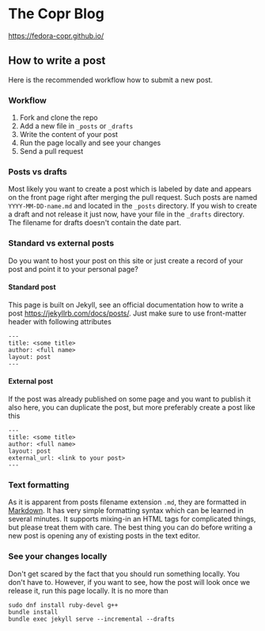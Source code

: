 # The Copr Blog

<https://fedora-copr.github.io/>


## How to write a post

Here is the recommended workflow how to submit a new post.

### Workflow

1. Fork and clone the repo
2. Add a new file in `_posts` or `_drafts`
3. Write the content of your post
4. Run the page locally and see your changes
5. Send a pull request


### Posts vs drafts

Most likely you want to create a post which is labeled by date and appears on the front page right after merging the pull request. Such posts are named `YYYY-MM-DD-name.md` and located in the `_posts` directory. If you wish to create a draft and not release it just now, have your file in the `_drafts` directory. The filename for drafts doesn't contain the date part.


### Standard vs external posts

Do you want to host your post on this site or just create a record of your post and point it to your personal page?


#### Standard post

This page is built on Jekyll, see an official documentation how to write a post <https://jekyllrb.com/docs/posts/>. Just make sure to use front-matter header with following attributes

    ---
    title: <some title>
    author: <full name>
    layout: post
    ---


#### External post

If the post was already published on some page and you want to publish it also here, you can duplicate the post, but more preferably create a post like this

    ---
    title: <some title>
    author: <full name>
    layout: post
    external_url: <link to your post>
    ---


### Text formatting

As it is apparent from posts filename extension `.md`, they are formatted in [Markdown](https://daringfireball.net/projects/markdown/syntax). It has very simple formatting syntax which can be learned in several minutes. It supports mixing-in an HTML tags for complicated things, but please treat them with care. The best thing you can do before writing a new post is opening any of existing posts in the text editor.


### See your changes locally

Don't get scared by the fact that you should run something locally. You don't have to. However, if you want to see, how the post will look once we release it, run this page locally. It is no more than

    sudo dnf install ruby-devel g++
    bundle install
    bundle exec jekyll serve --incremental --drafts
